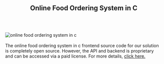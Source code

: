 <h2 style="text-align:center">Online Food Ordering System in C</h2><br/><br/>

![online food ordering system in c](https://admin.ninjascode.com/wp-content/uploads/2025/repoImages/margaret/4.webp) <br/><br/>The online food ordering system in c frontend source code for our solution is completely open source. However, the API and backend is proprietary and can be accessed via a paid license. For more details, <a href="https://enatega.com/?utm_source=github&utm_medium=repo&utm_campaign=margaret-online-food-ordering-system-in-c" target="_blank">click here.</a>
